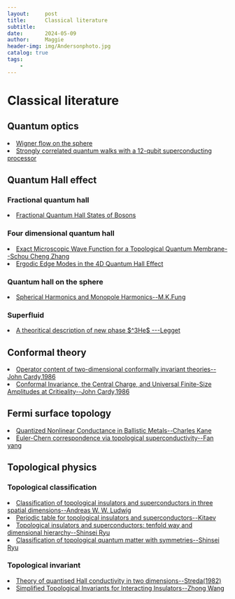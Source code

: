 ```yaml
---
layout:     post
title:      Classical literature
subtitle:   
date:       2024-05-09
author:     Maggie
header-img: img/Andersonphoto.jpg
catalog: true
tags:
    - 
---
```



#  Classical literature


## Quantum optics

<li>
<a href="https://maggiexheuw.github.io/pdf/The Wigner flow on the sphere.pdf">
Wigner flow on the sphere 
</a></li>

<li>
<a href="https://maggiexheuw.github.io/pdf/science.aaw1611.pdf">
Strongly correlated quantum
walks with a 12-qubit
superconducting processor
</a></li>



## Quantum Hall effect

### Fractional quantum hall 
<li>
<a href="https://maggiexheuw.github.io/pdf/cooper-2020-fractional-quantum-hall-states-of-bosons-properties-and-prospects-for-experimental-realization.pdf">
Fractional Quantum Hall States of Bosons
</a></li>


### Four dimensional quantum hall 

<li>
<a href="https://maggiexheuw.github.io/pdf/PhysRevLett.90.196801.pdf">
Exact Microscopic Wave Function for a Topological Quantum Membrane--Schou Cheng Zhang 
</a></li>

<li>
<a href="https://maggiexheuw.github.io/pdf/2104.01860v2.pdf">
Ergodic Edge Modes in the 4D Quantum Hall Effect
</a></li>



### Quantum hall on the sphere 
<li>
<a href="https://maggiexheuw.github.io/pdf2/Spherical Harmonics and Monopole Harmonics.pdf">
Spherical Harmonics and Monopole Harmonics--M.K.Fung
</a></li>





### Superfluid
<li>
<a href="https://maggiexheuw.github.io/pdf/RevModPhys.47.331.pdf">
A theoritical description of new phase $^3He$  ---Legget
</a></li>




## Conformal theory 


<li>
<a href="https://maggiexheuw.github.io/pdf/cardy1986.pdf">
Operator content of two-dimensional conformally invariant theories--John Cardy,1986
</a></li>


<li>
<a href="https://maggiexheuw.github.io/pdf/10.1103@physrevlett.56.742.pdf">
Conformal Invariance, the Central Charge, and Universal Finite-Size
Amplitudes at Critieality--John Cardy,1986
</a></li>



## Fermi surface topology 

<li>
<a href="https://maggiexheuw.github.io/pdf2/PhysRevLett.128.076801 (1).pdf">
Quantized Nonlinear Conductance in Ballistic Metals--Charles Kane
</a></li>


<li>
<a href="https://maggiexheuw.github.io/pdf2/Euler-Chern correspondence via topological superconductivity.pdf">
Euler-Chern correspondence via topological superconductivity--Fan yang
</a></li>


## Topological physics



### Topological classification

<li>
<a href="https://maggiexheuw.github.io/pdf2/schnyder2008 (1).pdf">
Classification of topological insulators and superconductors in three spatial dimensions--Andreas W. W. Ludwig
</a></li>

<li>
<a href="https://maggiexheuw.github.io/pdf2/Kitaev2009p8192Advances_In_Theoretical_Physics.pdf">
Periodic table for topological insulators and superconductors--Kitaev
</a></li>


<li>
<a href="https://maggiexheuw.github.io/pdf2/ryu2010.pdf">
Topological insulators and superconductors: tenfold way and dimensional hierarchy--Shinsei Ryu
</a></li>


<li>
<a href="https://maggiexheuw.github.io/pdf2/RevModPhys.88.035005.pdf">
Classification of topological quantum matter with symmetries--Shinsei Ryu
</a></li>

### Topological invariant 


<li>
<a href="https://maggiexheuw.github.io/pdf2/streda1982.pdf">
Theory of quantised Hall conductivity in two dimensions--Streda(1982)
</a></li>


<li>
<a href="https://maggiexheuw.github.io/pdf2/PhysRevX.2.031008.pdf">
Simplified Topological Invariants for Interacting Insulators--Zhong Wang
</a></li>